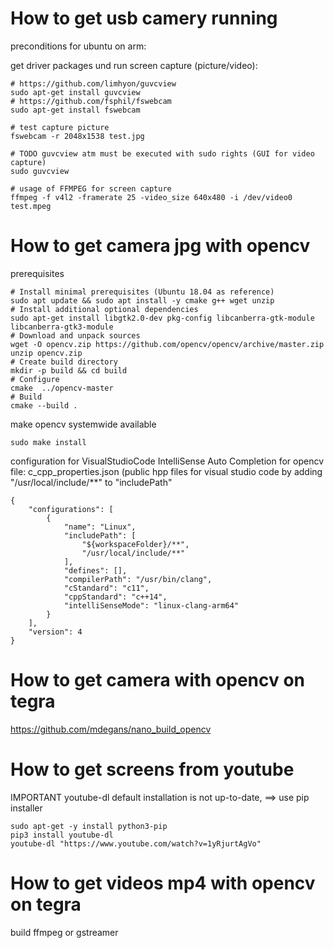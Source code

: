 # How to get usb camery running

preconditions for ubuntu on arm:

get driver packages und run screen capture (picture/video):  
```
# https://github.com/limhyon/guvcview
sudo apt-get install guvcview
# https://github.com/fsphil/fswebcam
sudo apt-get install fswebcam

# test capture picture
fswebcam -r 2048x1538 test.jpg

# TODO guvcview atm must be executed with sudo rights (GUI for video capture)
sudo guvcview

# usage of FFMPEG for screen capture
ffmpeg -f v4l2 -framerate 25 -video_size 640x480 -i /dev/video0 test.mpeg
```

# How to get camera jpg with opencv

prerequisites
```
# Install minimal prerequisites (Ubuntu 18.04 as reference)
sudo apt update && sudo apt install -y cmake g++ wget unzip
# Install additional optional dependencies
sudo apt-get install libgtk2.0-dev pkg-config libcanberra-gtk-module libcanberra-gtk3-module
# Download and unpack sources
wget -O opencv.zip https://github.com/opencv/opencv/archive/master.zip
unzip opencv.zip
# Create build directory
mkdir -p build && cd build
# Configure
cmake  ../opencv-master
# Build
cmake --build .
```
make opencv systemwide available
```
sudo make install
```
configuration for VisualStudioCode IntelliSense Auto Completion for opencv 
file: c_cpp_properties.json (public hpp files for visual studio code by adding "/usr/local/include/**" to "includePath"
```
{
    "configurations": [
        {
            "name": "Linux",
            "includePath": [
                "${workspaceFolder}/**",
                "/usr/local/include/**"
            ],
            "defines": [],
            "compilerPath": "/usr/bin/clang",
            "cStandard": "c11",
            "cppStandard": "c++14",
            "intelliSenseMode": "linux-clang-arm64"
        }
    ],
    "version": 4
}
```

# How to get camera with opencv on tegra 

https://github.com/mdegans/nano_build_opencv

# How to get screens from youtube 

IMPORTANT youtube-dl default installation is not up-to-date, ==> use pip installer
```
sudo apt-get -y install python3-pip
pip3 install youtube-dl
youtube-dl "https://www.youtube.com/watch?v=1yRjurtAgVo"
```
# How to get videos mp4 with opencv on tegra
build ffmpeg or gstreamer
